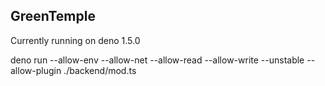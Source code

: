 ## GreenTemple

Currently running on deno 1.5.0

deno run --allow-env --allow-net --allow-read --allow-write --unstable --allow-plugin ./backend/mod.ts
